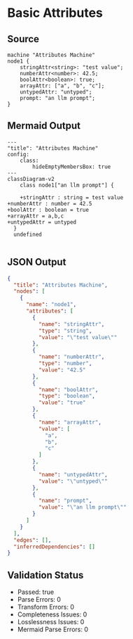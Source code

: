 # Basic Attributes

## Source
```machine
machine "Attributes Machine"
node1 {
    stringAttr<string>: "test value";
    numberAttr<number>: 42.5;
    boolAttr<boolean>: true;
    arrayAttr: ["a", "b", "c"];
    untypedAttr: "untyped";
    prompt: "an llm prompt";
}
```

## Mermaid Output
```mermaid
---
"title": "Attributes Machine"
config:
    class:
        hideEmptyMembersBox: true
---
classDiagram-v2
    class node1["an llm prompt"] {
    
    +stringAttr : string = test value
+numberAttr : number = 42.5
+boolAttr : boolean = true
+arrayAttr = a,b,c
+untypedAttr = untyped
  }
  undefined
  

```

## JSON Output
```json
{
  "title": "Attributes Machine",
  "nodes": [
    {
      "name": "node1",
      "attributes": [
        {
          "name": "stringAttr",
          "type": "string",
          "value": "\"test value\""
        },
        {
          "name": "numberAttr",
          "type": "number",
          "value": "42.5"
        },
        {
          "name": "boolAttr",
          "type": "boolean",
          "value": "true"
        },
        {
          "name": "arrayAttr",
          "value": [
            "a",
            "b",
            "c"
          ]
        },
        {
          "name": "untypedAttr",
          "value": "\"untyped\""
        },
        {
          "name": "prompt",
          "value": "\"an llm prompt\""
        }
      ]
    }
  ],
  "edges": [],
  "inferredDependencies": []
}
```

## Validation Status
- Passed: true
- Parse Errors: 0
- Transform Errors: 0
- Completeness Issues: 0
- Losslessness Issues: 0
- Mermaid Parse Errors: 0
